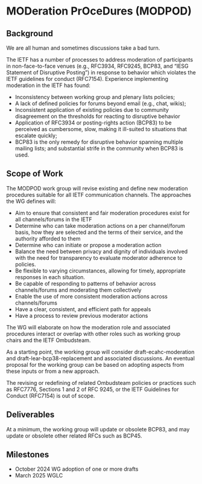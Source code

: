 # MODeration PrOceDures (MODPOD)

## Background

We are all human and sometimes discussions take a bad turn.

The IETF has a number of processes to address moderation of participants in non-face-to-face venues (e.g., RFC3934, RFC9245, BCP83, and “IESG Statement of Disruptive Posting”) in response to behavior which violates the IETF guidelines for conduct (RFC7154).  Experience implementing moderation in the IETF has found:

- Inconsistency between working group and plenary lists policies;
- A lack of defined policies for forums beyond email (e.g., chat, wikis);
- Inconsistent application of existing policies due to community disagreement on the thresholds for reacting to disruptive behavior
- Application of RFC3934 or posting-rights action (BCP83) to be perceived as cumbersome, slow, making it ill-suited to situations that escalate quickly;
- BCP83 is the only remedy for disruptive behavior spanning multiple mailing lists; and substantial strife in the community when BCP83 is used.

## Scope of Work

The MODPOD work group will revise existing and define new moderation procedures suitable for all IETF communication channels.  The approaches the WG defines will:

- Aim to ensure that consistent and fair moderation procedures exist for all channels/forums in the IETF
- Determine who can take moderation actions on a per channel/forum basis, how they are selected and the terms of their service, and the authority afforded to them
- Determine who can initiate or propose a moderation action
- Balance the need between privacy and dignity of individuals involved with the need for transparency to evaluate moderator adherence to policies.
- Be flexible to varying circumstances, allowing for timely, appropriate responses in each situation.
- Be capable of responding to patterns of behavior across channels/forums and moderating them collectively
- Enable the use of more consistent moderation actions across channels/forums
- Have a clear, consistent, and efficient path for appeals
- Have a process to review previous moderator actions

The WG will elaborate on how the moderation role and associated procedures interact or overlap with other roles such as working group chairs and the IETF Ombudsteam.

As a starting point, the working group will consider draft-ecahc-moderation and draft-lear-bcp38-replacement and associated discussions.  An eventual proposal for the working group can be based on adopting aspects from these inputs or from a new approach.

The revising or redefining of related Ombudsteam policies or practices such as RFC7776, Sections 1 and 2 of RFC 9245, or the IETF Guidelines for Conduct (RFC7154) is out of scope.

## Deliverables

At a minimum, the working group will update or obsolete BCP83, and may update or obsolete other related RFCs such as BCP45.

## Milestones

- October 2024	WG adoption of one or more drafts
- March 2025 WGLC
